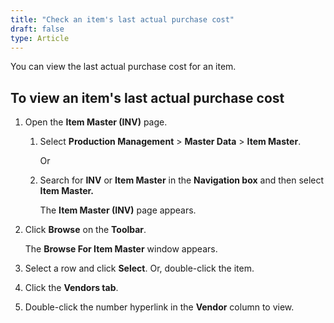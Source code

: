 ```yaml
---
title: "Check an item's last actual purchase cost"
draft: false
type: Article
---
```


You can view the last actual purchase cost for an item.

## To view an item's last actual purchase cost

1. Open the **Item Master (INV)** page.

    1. Select **Production Management** > **Master Data** > **Item Master**.

        Or

    2. Search for **INV** or **Item Master** in the **Navigation box** and then select **Item Master.**

       The **Item Master (INV)** page appears.

2. Click **Browse** on the **Toolbar**.

    The **Browse For Item Master** window appears.

3. Select a row and click **Select**. Or, double-click the item.

4. Click the **Vendors tab**.

5. Double-click the number hyperlink in the **Vendor** column to view.

​